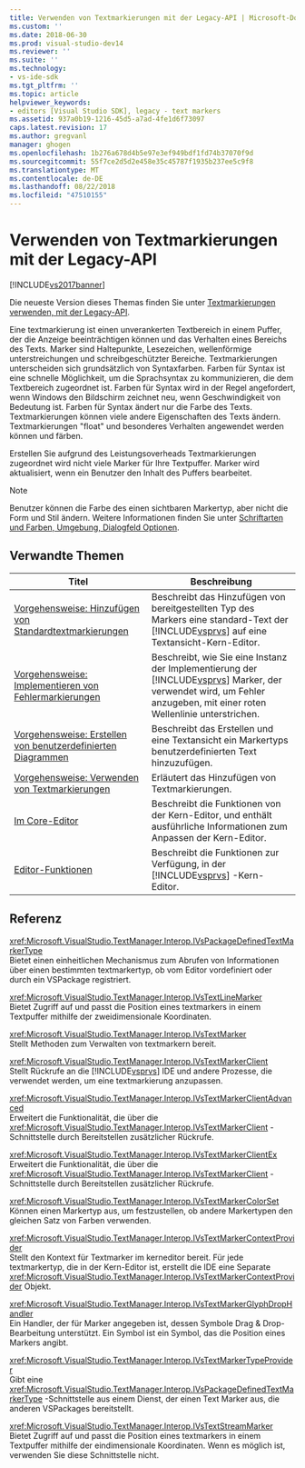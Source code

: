 ```yaml
---
title: Verwenden von Textmarkierungen mit der Legacy-API | Microsoft-Dokumentation
ms.custom: ''
ms.date: 2018-06-30
ms.prod: visual-studio-dev14
ms.reviewer: ''
ms.suite: ''
ms.technology:
- vs-ide-sdk
ms.tgt_pltfrm: ''
ms.topic: article
helpviewer_keywords:
- editors [Visual Studio SDK], legacy - text markers
ms.assetid: 937a0b19-1216-45d5-a7ad-4fe1d6f73097
caps.latest.revision: 17
ms.author: gregvanl
manager: ghogen
ms.openlocfilehash: 1b276a678d4b5e97e3ef949bdf1fd74b37070f9d
ms.sourcegitcommit: 55f7ce2d5d2e458e35c45787f1935b237ee5c9f8
ms.translationtype: MT
ms.contentlocale: de-DE
ms.lasthandoff: 08/22/2018
ms.locfileid: "47510155"
---
```

# <a name="using-text-markers-with-the-legacy-api"></a>Verwenden von Textmarkierungen mit der Legacy-API
[!INCLUDE[vs2017banner](../includes/vs2017banner.md)]

Die neueste Version dieses Themas finden Sie unter [Textmarkierungen verwenden, mit der Legacy-API](https://docs.microsoft.com/visualstudio/extensibility/using-text-markers-with-the-legacy-api).  
  
Eine textmarkierung ist einen unverankerten Textbereich in einem Puffer, der die Anzeige beeinträchtigen können und das Verhalten eines Bereichs des Texts. Marker sind Haltepunkte, Lesezeichen, wellenförmige unterstreichungen und schreibgeschützter Bereiche. Textmarkierungen unterscheiden sich grundsätzlich von Syntaxfarben. Farben für Syntax ist eine schnelle Möglichkeit, um die Sprachsyntax zu kommunizieren, die dem Textbereich zugeordnet ist. Farben für Syntax wird in der Regel angefordert, wenn Windows den Bildschirm zeichnet neu, wenn Geschwindigkeit von Bedeutung ist. Farben für Syntax ändert nur die Farbe des Texts. Textmarkierungen können viele andere Eigenschaften des Texts ändern. Textmarkierungen "float" und besonderes Verhalten angewendet werden können und färben.  
  
 Erstellen Sie aufgrund des Leistungsoverheads Textmarkierungen zugeordnet wird nicht viele Marker für Ihre Textpuffer. Marker wird aktualisiert, wenn ein Benutzer den Inhalt des Puffers bearbeitet.  
  
> [!NOTE]
>  Benutzer können die Farbe des einen sichtbaren Markertyp, aber nicht die Form und Stil ändern. Weitere Informationen finden Sie unter [Schriftarten und Farben, Umgebung, Dialogfeld Optionen](../ide/reference/fonts-and-colors-environment-options-dialog-box.md).  
  
## <a name="related-topics"></a>Verwandte Themen  
  
|Titel|Beschreibung|  
|-----------|-----------------|  
|[Vorgehensweise: Hinzufügen von Standardtextmarkierungen](../extensibility/how-to-add-standard-text-markers.md)|Beschreibt das Hinzufügen von bereitgestellten Typ des Markers eine standard-Text der [!INCLUDE[vsprvs](../includes/vsprvs-md.md)] auf eine Textansicht-Kern-Editor.|  
|[Vorgehensweise: Implementieren von Fehlermarkierungen](../extensibility/how-to-implement-error-markers.md)|Beschreibt, wie Sie eine Instanz der Implementierung der [!INCLUDE[vsprvs](../includes/vsprvs-md.md)] Marker, der verwendet wird, um Fehler anzugeben, mit einer roten Wellenlinie unterstrichen.|  
|[Vorgehensweise: Erstellen von benutzerdefinierten Diagrammen](../extensibility/how-to-create-custom-text-markers.md)|Beschreibt das Erstellen und eine Textansicht ein Markertyps benutzerdefinierten Text hinzuzufügen.|  
|[Vorgehensweise: Verwenden von Textmarkierungen](../extensibility/how-to-use-text-markers.md)|Erläutert das Hinzufügen von Textmarkierungen.|  
|[Im Core-Editor](../extensibility/inside-the-core-editor.md)|Beschreibt die Funktionen von der Kern-Editor, und enthält ausführliche Informationen zum Anpassen der Kern-Editor.|  
|[Editor-Funktionen](http://msdn.microsoft.com/en-us/bdac940d-1f14-4019-a01f-fd0bb3dc7198)|Beschreibt die Funktionen zur Verfügung, in der [!INCLUDE[vsprvs](../includes/vsprvs-md.md)] -Kern-Editor.|  
  
## <a name="reference"></a>Referenz  
 <xref:Microsoft.VisualStudio.TextManager.Interop.IVsPackageDefinedTextMarkerType>  
 Bietet einen einheitlichen Mechanismus zum Abrufen von Informationen über einen bestimmten textmarkertyp, ob vom Editor vordefiniert oder durch ein VSPackage registriert.  
  
 <xref:Microsoft.VisualStudio.TextManager.Interop.IVsTextLineMarker>  
 Bietet Zugriff auf und passt die Position eines textmarkers in einem Textpuffer mithilfe der zweidimensionale Koordinaten.  
  
 <xref:Microsoft.VisualStudio.TextManager.Interop.IVsTextMarker>  
 Stellt Methoden zum Verwalten von textmarkern bereit.  
  
 <xref:Microsoft.VisualStudio.TextManager.Interop.IVsTextMarkerClient>  
 Stellt Rückrufe an die [!INCLUDE[vsprvs](../includes/vsprvs-md.md)] IDE und andere Prozesse, die verwendet werden, um eine textmarkierung anzupassen.  
  
 <xref:Microsoft.VisualStudio.TextManager.Interop.IVsTextMarkerClientAdvanced>  
 Erweitert die Funktionalität, die über die <xref:Microsoft.VisualStudio.TextManager.Interop.IVsTextMarkerClient> -Schnittstelle durch Bereitstellen zusätzlicher Rückrufe.  
  
 <xref:Microsoft.VisualStudio.TextManager.Interop.IVsTextMarkerClientEx>  
 Erweitert die Funktionalität, die über die <xref:Microsoft.VisualStudio.TextManager.Interop.IVsTextMarkerClient> -Schnittstelle durch Bereitstellen zusätzlicher Rückrufe.  
  
 <xref:Microsoft.VisualStudio.TextManager.Interop.IVsTextMarkerColorSet>  
 Können einen Markertyp aus, um festzustellen, ob andere Markertypen den gleichen Satz von Farben verwenden.  
  
 <xref:Microsoft.VisualStudio.TextManager.Interop.IVsTextMarkerContextProvider>  
 Stellt den Kontext für Textmarker im kerneditor bereit. Für jede textmarkertyp, die in der Kern-Editor ist, erstellt die IDE eine Separate <xref:Microsoft.VisualStudio.TextManager.Interop.IVsTextMarkerContextProvider> Objekt.  
  
 <xref:Microsoft.VisualStudio.TextManager.Interop.IVsTextMarkerGlyphDropHandler>  
 Ein Handler, der für Marker angegeben ist, dessen Symbole Drag & Drop-Bearbeitung unterstützt. Ein Symbol ist ein Symbol, das die Position eines Markers angibt.  
  
 <xref:Microsoft.VisualStudio.TextManager.Interop.IVsTextMarkerTypeProvider>  
 Gibt eine <xref:Microsoft.VisualStudio.TextManager.Interop.IVsPackageDefinedTextMarkerType> -Schnittstelle aus einem Dienst, der einen Text Marker aus, die anderen VSPackages bereitstellt.  
  
 <xref:Microsoft.VisualStudio.TextManager.Interop.IVsTextStreamMarker>  
 Bietet Zugriff auf und passt die Position eines textmarkers in einem Textpuffer mithilfe der eindimensionale Koordinaten. Wenn es möglich ist, verwenden Sie diese Schnittstelle nicht.


